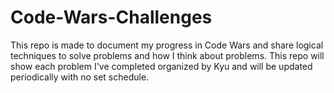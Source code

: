 # Code-Wars-Challenges
This repo is made to document my progress in Code Wars and share logical techniques to solve problems and how I think about problems. This repo will show each problem I've completed organized by Kyu and will be updated periodically with no set schedule. 
